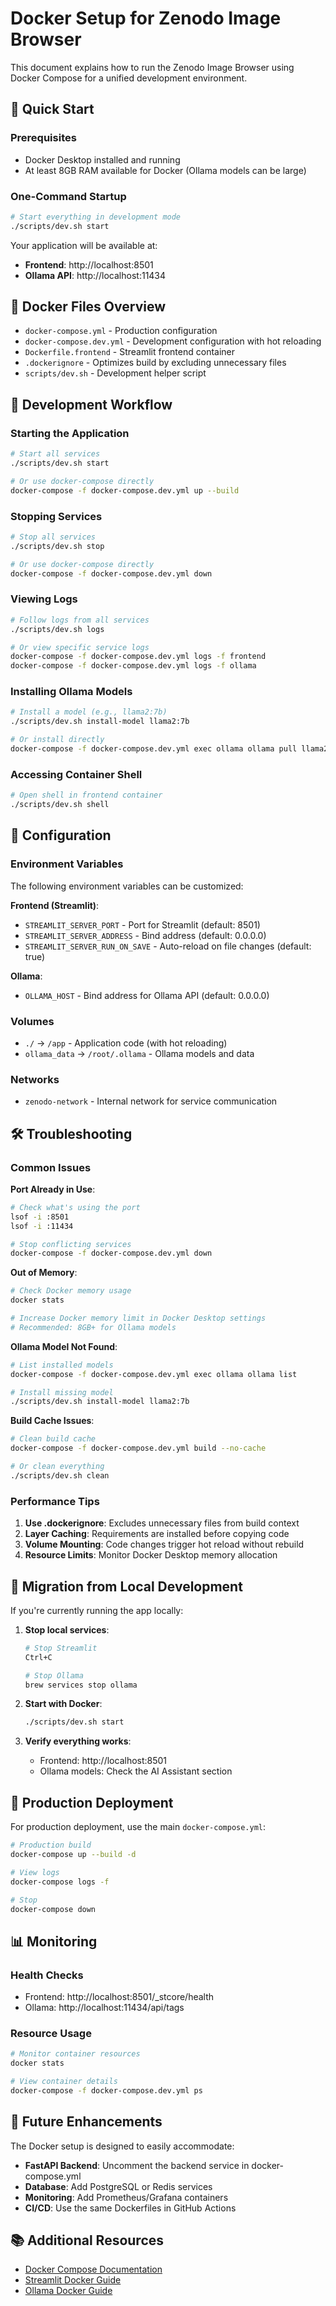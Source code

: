 # Docker Setup for Zenodo Image Browser

This document explains how to run the Zenodo Image Browser using Docker Compose for a unified development environment.

## 🐳 Quick Start

### Prerequisites
- Docker Desktop installed and running
- At least 8GB RAM available for Docker (Ollama models can be large)

### One-Command Startup
```bash
# Start everything in development mode
./scripts/dev.sh start
```

Your application will be available at:
- **Frontend**: http://localhost:8501
- **Ollama API**: http://localhost:11434

## 📁 Docker Files Overview

- `docker-compose.yml` - Production configuration
- `docker-compose.dev.yml` - Development configuration with hot reloading
- `Dockerfile.frontend` - Streamlit frontend container
- `.dockerignore` - Optimizes build by excluding unnecessary files
- `scripts/dev.sh` - Development helper script

## 🚀 Development Workflow

### Starting the Application
```bash
# Start all services
./scripts/dev.sh start

# Or use docker-compose directly
docker-compose -f docker-compose.dev.yml up --build
```

### Stopping Services
```bash
# Stop all services
./scripts/dev.sh stop

# Or use docker-compose directly
docker-compose -f docker-compose.dev.yml down
```

### Viewing Logs
```bash
# Follow logs from all services
./scripts/dev.sh logs

# Or view specific service logs
docker-compose -f docker-compose.dev.yml logs -f frontend
docker-compose -f docker-compose.dev.yml logs -f ollama
```

### Installing Ollama Models
```bash
# Install a model (e.g., llama2:7b)
./scripts/dev.sh install-model llama2:7b

# Or install directly
docker-compose -f docker-compose.dev.yml exec ollama ollama pull llama2:7b
```

### Accessing Container Shell
```bash
# Open shell in frontend container
./scripts/dev.sh shell
```

## 🔧 Configuration

### Environment Variables
The following environment variables can be customized:

**Frontend (Streamlit)**:
- `STREAMLIT_SERVER_PORT` - Port for Streamlit (default: 8501)
- `STREAMLIT_SERVER_ADDRESS` - Bind address (default: 0.0.0.0)
- `STREAMLIT_SERVER_RUN_ON_SAVE` - Auto-reload on file changes (default: true)

**Ollama**:
- `OLLAMA_HOST` - Bind address for Ollama API (default: 0.0.0.0)

### Volumes
- `./` → `/app` - Application code (with hot reloading)
- `ollama_data` → `/root/.ollama` - Ollama models and data

### Networks
- `zenodo-network` - Internal network for service communication

## 🛠️ Troubleshooting

### Common Issues

**Port Already in Use**:
```bash
# Check what's using the port
lsof -i :8501
lsof -i :11434

# Stop conflicting services
docker-compose -f docker-compose.dev.yml down
```

**Out of Memory**:
```bash
# Check Docker memory usage
docker stats

# Increase Docker memory limit in Docker Desktop settings
# Recommended: 8GB+ for Ollama models
```

**Ollama Model Not Found**:
```bash
# List installed models
docker-compose -f docker-compose.dev.yml exec ollama ollama list

# Install missing model
./scripts/dev.sh install-model llama2:7b
```

**Build Cache Issues**:
```bash
# Clean build cache
docker-compose -f docker-compose.dev.yml build --no-cache

# Or clean everything
./scripts/dev.sh clean
```

### Performance Tips

1. **Use .dockerignore**: Excludes unnecessary files from build context
2. **Layer Caching**: Requirements are installed before copying code
3. **Volume Mounting**: Code changes trigger hot reload without rebuild
4. **Resource Limits**: Monitor Docker Desktop memory allocation

## 🔄 Migration from Local Development

If you're currently running the app locally:

1. **Stop local services**:
   ```bash
   # Stop Streamlit
   Ctrl+C
   
   # Stop Ollama
   brew services stop ollama
   ```

2. **Start with Docker**:
   ```bash
   ./scripts/dev.sh start
   ```

3. **Verify everything works**:
   - Frontend: http://localhost:8501
   - Ollama models: Check the AI Assistant section

## 🚀 Production Deployment

For production deployment, use the main `docker-compose.yml`:

```bash
# Production build
docker-compose up --build -d

# View logs
docker-compose logs -f

# Stop
docker-compose down
```

## 📊 Monitoring

### Health Checks
- Frontend: http://localhost:8501/_stcore/health
- Ollama: http://localhost:11434/api/tags

### Resource Usage
```bash
# Monitor container resources
docker stats

# View container details
docker-compose -f docker-compose.dev.yml ps
```

## 🔮 Future Enhancements

The Docker setup is designed to easily accommodate:

- **FastAPI Backend**: Uncomment the backend service in docker-compose.yml
- **Database**: Add PostgreSQL or Redis services
- **Monitoring**: Add Prometheus/Grafana containers
- **CI/CD**: Use the same Dockerfiles in GitHub Actions

## 📚 Additional Resources

- [Docker Compose Documentation](https://docs.docker.com/compose/)
- [Streamlit Docker Guide](https://docs.streamlit.io/knowledge-base/deploy/docker)
- [Ollama Docker Guide](https://ollama.ai/docs/guides/docker) 